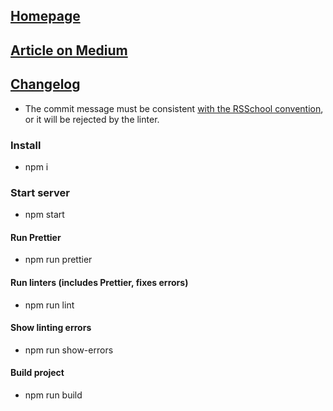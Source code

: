 ## [Homepage](https://gta-phaser-promo.netlify.app/)
## [Article on Medium](https://medium.com/@loremipsumrrr/clonewars-gta-8c1da4e202ba)

## [Changelog ](https://github.com/rolling-scopes-school/clonewars-gta/blob/dev/CHANGELOG.md)

* The commit message must be consistent [with the RSSchool convention](https://docs.rs.school/#/git-convention), or it will be rejected by the linter.

### Install
* npm i

### Start server
* npm start


#### Run Prettier
* npm run prettier

#### Run linters (includes Prettier, fixes errors)
* npm run lint

#### Show linting errors
* npm run show-errors

#### Build project
* npm run build
